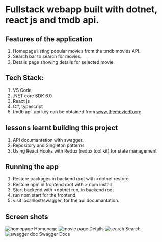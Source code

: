 # Fullstack webapp built with dotnet, react js and tmdb api.

## Features of the application

1. Homepage listing popular movies from the tmdb movies API.
2. Search bar to search for movies.
3. Details page showing details for selected movie.

## Tech Stack:

1. VS Code
2. .NET core SDK 6.0
3. React js
4. C#, typescript
5. tmdb api. api key can be obtained from www.themoviedb.org

## lessons learnt building this project

1. API documantation with swagger.
2. Repository and Singleton patterns
3. Using React Hooks with Redux (redux tool kit) for state management

## Running the app

1. Restore packages in backend root with >dotnet restore
2. Restore npm in frontend root with > npm install
3. Start backend with >dotnet run, in backend root
4. run npm start for the frontend.
5. visit localhost/swagger, for the api documantation.

## Screen shots
![homepage](https://user-images.githubusercontent.com/76908794/209560808-4d237580-79c6-4720-83da-a366eb9b71da.PNG)
Homepage
![movie page](https://user-images.githubusercontent.com/76908794/209560891-aecc8600-df15-429a-9b3d-3b03fd62f334.PNG)
Details
![search](https://user-images.githubusercontent.com/76908794/209560907-d4fa8393-8cab-4734-ae36-b4c839a66870.PNG)
Search
![swagger doc](https://user-images.githubusercontent.com/76908794/209560925-e18c8834-5127-4e65-9cb1-fe106b440eb5.PNG)
Swagger Docs

